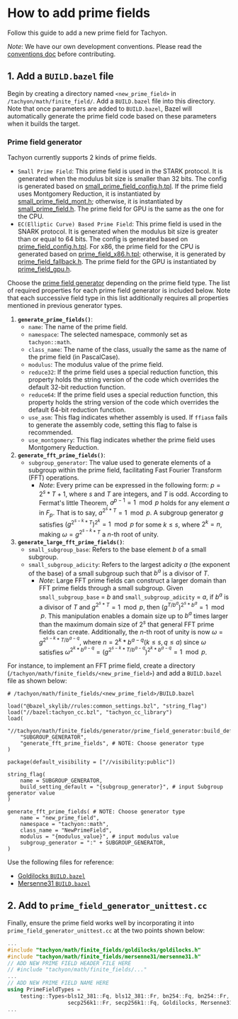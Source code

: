 # How to add prime fields

Follow this guide to add a new prime field for Tachyon.

_Note_: We have our own development conventions. Please read the [conventions doc](/docs/how_to_contribute/conventions.md) before contributing.

## 1. Add a `BUILD.bazel` file

Begin by creating a directory named `<new_prime_field>` in `/tachyon/math/finite_field/`. Add a `BUILD.bazel` file into this directory. Note that once parameters are added to `BUILD.bazel`, Bazel will automatically generate the prime field code based on these parameters when it builds the target.

### Prime field generator

Tachyon currently supports 2 kinds of prime fields.

- `Small Prime Field`: This prime field is used in the STARK protocol. It is generated when the modulus bit size is smaller than 32 bits. The config is generated based on [small_prime_field_config.h.tpl](/tachyon/math/finite_fields/generator/prime_field_generator/small_prime_field_config.h.tpl). If the prime field uses Montgomery Reduction, it is instantiated by [small_prime_field_mont.h](/tachyon/math/finite_fields/small_prime_field_mont.h); otherwise, it is instantiated by [small_prime_field.h](/tachyon/math/finite_fields/small_prime_field.h). The prime field for GPU is the same as the one for the CPU.
- `EC(Elliptic Curve) Based Prime Field`: This prime field is used in the SNARK protocol. It is generated when the modulus bit size is greater than or equal to 64 bits. The config is generated based on [prime_field_config.h.tpl](/tachyon/math/finite_fields/generator/prime_field_generator/prime_field_config.h.tpl). For x86, the prime field for the CPU is generated based on [prime_field_x86.h.tpl](/tachyon/math/finite_fields/generator/prime_field_generator/prime_field_x86.h.tpl); otherwise, it is generated by [prime_field_fallback.h](/tachyon/math/finite_fields/prime_field_fallback.h). The prime field for the GPU is instantiated by [prime_field_gpu.h](/tachyon/math/finite_fields/prime_field_gpu.h).

Choose the [prime field generator](/tachyon/math/finite_fields/generator/prime_field_generator/build_defs.bzl) depending on the prime field type. The list of required properties for each prime field generator is included below. Note that each successive field type in this list additionally requires all properties mentioned in previous generator types.

1. **`generate_prime_fields()`**:
   - `name`: The name of the prime field.
   - `namespace`: The selected namespace, commonly set as `tachyon::math`.
   - `class_name`: The name of the class, usually the same as the name of the prime field (in PascalCase).
   - `modulus`: The modulus value of the prime field.
   - `reduce32`: If the prime field uses a special reduction function, this property holds the string version of the code which overrides the default 32-bit reduction function.
   - `reduce64`: If the prime field uses a special reduction function, this property holds the string version of the code which overrides the default 64-bit reduction function.
   - `use_asm`: This flag indicates whether assembly is used. If `ffiasm` fails to generate the assembly code, setting this flag to false is recommended.
   - `use_montgomery`: This flag indicates whether the prime field uses Montgomery Reduction.
2. **`generate_fft_prime_fields()`**:
   - `subgroup_generator`: The value used to generate elements of a subgroup within the prime field, facilitating Fast Fourier Transform (FFT) operations.
     - _Note_: Every prime can be expressed in the following form: $p = 2^s * T + 1$, where $s$ and $T$ are integers, and $T$ is odd. According to Fermat's little Theorem, $a^{p-1} = 1 \mod p$ holds for any element $a$ in $F_p$. That is to say, $a^{2^s * T} = 1 \mod p$. A subgroup generator $g$ satisfies $(g^{2^{s-k} * T})^{2^k} = 1 \mod p$ for some $k \le s$, where $2^k = n$, making $\omega = g^{2^{s-k} * T}$ a $n$-th root of unity.
3. **`generate_large_fft_prime_fields()`**:
   - `small_subgroup_base`: Refers to the base element $b$ of a small subgroup.
   - `small_subgroup_adicity`: Refers to the largest adicity $a$ (the exponent of the base) of a small subgroup such that $b^a$ is a divisor of $T$.
     - _Note_: Large FFT prime fields can construct a larger domain than FFT prime fields through a small subgroup. Given `small_subgroup_base` = $b$ and `small_subgroup_adicity` = $a$, if $b^a$ is a divisor of $T$ and $g^{2^s * T} = 1 \mod p$, then $(g^{T/b^a})^{2^s*b^a} = 1 \mod p$. This manipulation enables a domain size up to $b^a$ times larger than the maximum domain size of $2^s$ that general FFT prime fields can create. Additionally, the $n$-th root of unity is now $\omega = g^{2^{s-k} * T/b^{a-q}}$, where $n = 2^k * b^{a-q} (k \le s, q \le a)$ since $\omega$ satisfies $\omega^{2^k * b^{a-q}} = (g^{2^{s-k} * T/b^{a-q}})^{2^k * b^{a-q}} = 1 \mod p$.

For instance, to implement an FFT prime field, create a directory (`/tachyon/math/finite_fields/<new_prime_field>`) and add a `BUILD.bazel` file as shown below:

```bazel
# /tachyon/math/finite_fields/<new_prime_field>/BUILD.bazel

load("@bazel_skylib//rules:common_settings.bzl", "string_flag")
load("//bazel:tachyon_cc.bzl", "tachyon_cc_library")
load(
    "//tachyon/math/finite_fields/generator/prime_field_generator:build_defs.bzl",
    "SUBGROUP_GENERATOR",
    "generate_fft_prime_fields", # NOTE: Choose generator type
)

package(default_visibility = ["//visibility:public"])

string_flag(
    name = SUBGROUP_GENERATOR,
    build_setting_default = "{subgroup_generator}", # input Subgroup generator value
)

generate_fft_prime_fields( # NOTE: Choose generator type
    name = "new_prime_field",
    namespace = "tachyon::math",
    class_name = "NewPrimeField",
    modulus = "{modulus_value}", # input modulus value
    subgroup_generator = ":" + SUBGROUP_GENERATOR,
)
```

Use the following files for reference:

- [Goldilocks `BUILD.bazel`](/tachyon/math/finite_fields/goldilocks/BUILD.bazel)
- [Mersenne31 `BUILD.bazel`](/tachyon/math/finite_fields/mersenne31/BUILD.bazel)

## 2. Add to `prime_field_generator_unittest.cc`

Finally, ensure the prime field works well by incorporating it into `prime_field_generator_unittest.cc` at the two points shown below:

```cpp
...
#include "tachyon/math/finite_fields/goldilocks/goldilocks.h"
#include "tachyon/math/finite_fields/mersenne31/mersenne31.h"
// ADD NEW PRIME FIELD HEADER FILE HERE
// #include "tachyon/math/finite_fields/..."
...
// ADD NEW PRIME FIELD NAME HERE
using PrimeFieldTypes =
    testing::Types<bls12_381::Fq, bls12_381::Fr, bn254::Fq, bn254::Fr,
                   secp256k1::Fr, secp256k1::Fq, Goldilocks, Mersenne31 /*, NEW PRIME FIELD*/>;
...
```
